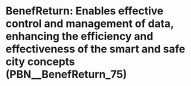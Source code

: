 # BenefReturn: __Enables effective control and management of data, enhancing the efficiency and effectiveness of the smart and safe city concepts__ (PBN__BenefReturn_75)

